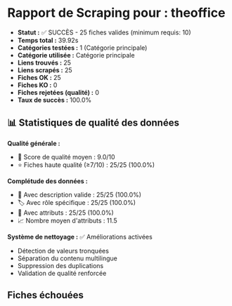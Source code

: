 # Rapport de Scraping pour : theoffice
- **Statut :** ✅ SUCCÈS - 25 fiches valides (minimum requis: 10)
- **Temps total :** 39.92s
- **Catégories testées :** 1 (Catégorie principale)
- **Catégorie utilisée :** Catégorie principale
- **Liens trouvés :** 25
- **Liens scrapés :** 25
- **Fiches OK :** 25
- **Fiches KO :** 0
- **Fiches rejetées (qualité) :** 0
- **Taux de succès :** 100.0%

## 📊 Statistiques de qualité des données

**Qualité générale :**
- 🎯 Score de qualité moyen : 9.0/10
- ⭐ Fiches haute qualité (≥7/10) : 25/25 (100.0%)

**Complétude des données :**
- 📝 Avec description valide : 25/25 (100.0%)
- 🏷️ Avec rôle spécifique : 25/25 (100.0%)
- 🔖 Avec attributs : 25/25 (100.0%)
- 📈 Nombre moyen d'attributs : 11.5

**Système de nettoyage :** ✅ Améliorations activées
- Détection de valeurs tronquées
- Séparation du contenu multilingue  
- Suppression des duplications
- Validation de qualité renforcée

## Fiches échouées
